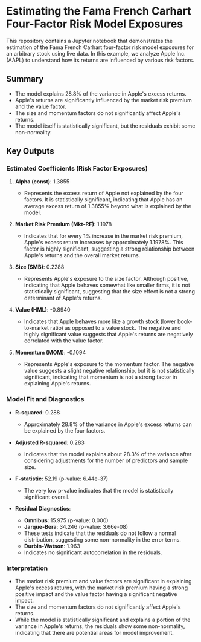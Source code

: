 # Estimating the Fama French Carhart Four-Factor Risk Model Exposures

This repository contains a Jupyter notebook that demonstrates the estimation of the Fama French Carhart four-factor risk model exposures for an arbitrary stock using live data. In this example, we analyze Apple Inc. (AAPL) to understand how its returns are influenced by various risk factors.

## Summary

- The model explains 28.8% of the variance in Apple's excess returns.
- Apple's returns are significantly influenced by the market risk premium and the value factor.
- The size and momentum factors do not significantly affect Apple's returns.
- The model itself is statistically significant, but the residuals exhibit some non-normality.

## Key Outputs

### Estimated Coefficients (Risk Factor Exposures)

1. **Alpha (const)**: 1.3855
   - Represents the excess return of Apple not explained by the four factors. It is statistically significant, indicating that Apple has an average excess return of 1.3855% beyond what is explained by the model.

2. **Market Risk Premium (Mkt-RF)**: 1.1978
   - Indicates that for every 1% increase in the market risk premium, Apple's excess return increases by approximately 1.1978%. This factor is highly significant, suggesting a strong relationship between Apple's returns and the overall market returns.

3. **Size (SMB)**: 0.2288
   - Represents Apple's exposure to the size factor. Although positive, indicating that Apple behaves somewhat like smaller firms, it is not statistically significant, suggesting that the size effect is not a strong determinant of Apple's returns.

4. **Value (HML)**: -0.8940
   - Indicates that Apple behaves more like a growth stock (lower book-to-market ratio) as opposed to a value stock. The negative and highly significant value suggests that Apple's returns are negatively correlated with the value factor.

5. **Momentum (MOM)**: -0.1094
   - Represents Apple's exposure to the momentum factor. The negative value suggests a slight negative relationship, but it is not statistically significant, indicating that momentum is not a strong factor in explaining Apple's returns.

### Model Fit and Diagnostics

- **R-squared**: 0.288
  - Approximately 28.8% of the variance in Apple's excess returns can be explained by the four factors.

- **Adjusted R-squared**: 0.283
  - Indicates that the model explains about 28.3% of the variance after considering adjustments for the number of predictors and sample size.

- **F-statistic**: 52.19 (p-value: 6.44e-37)
  - The very low p-value indicates that the model is statistically significant overall.

- **Residual Diagnostics**:
  - **Omnibus**: 15.975 (p-value: 0.000)
  - **Jarque-Bera**: 34.246 (p-value: 3.66e-08)
  - These tests indicate that the residuals do not follow a normal distribution, suggesting some non-normality in the error terms.
  - **Durbin-Watson**: 1.963
  - Indicates no significant autocorrelation in the residuals.

### Interpretation

- The market risk premium and value factors are significant in explaining Apple's excess returns, with the market risk premium having a strong positive impact and the value factor having a significant negative impact.
- The size and momentum factors do not significantly affect Apple's returns.
- While the model is statistically significant and explains a portion of the variance in Apple's returns, the residuals show some non-normality, indicating that there are potential areas for model improvement.
